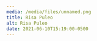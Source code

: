 ```yaml
---
media: /media/files/unnamed.png
title: Risa Puleo
alt: Risa Puleo
date: 2021-06-10T15:19:00-0500
---
```

